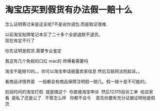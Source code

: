 # 淘宝店买到假货有办法假一赔十么


怎么证明寄过来是这支呢?不是说你调包.而是取证很难.<br />


以前淘宝贴牌笔记本买了二十多个全部退款不退货。<br />
现在肯定不行了<img src="static/image/smiley/default/lol.gif" smilieid="12" border="0" alt="" />

你先证明是假货.需要专业鉴定<img id="aimg_PWstW" onclick="zoom(this, this.src, 0, 0, 0)" class="zoom" src="https://cdn.jsdelivr.net/gh/hishis/forum-master/public/images/patch.gif" onmouseover="img_onmouseoverfunc(this)" onload="thumbImg(this)" border="0" alt="" />

我这有几个免税的口红 mac的 师傅看需要吗

淘宝不能赔10的。。你可以淘宝申请披露卖家信息 然后互联网法院起诉。。<img id="aimg_KfKRW" onclick="zoom(this, this.src, 0, 0, 0)" class="zoom" src="https://cdn.jsdelivr.net/gh/hishis/forum-master/public/images/patch.gif" onmouseover="img_onmouseoverfunc(this)" onload="thumbImg(this)" border="0" alt="" />

看商品详情界面&nbsp; &nbsp;一般都会有商品保障注明假一赔几。假一赔十是不可能的。

前段时间的淘宝打假&nbsp;&nbsp;就是搞这个&nbsp;&nbsp;你直接淘宝申诉&nbsp;&nbsp;然后12315投诉工单&nbsp;&nbsp;给店家看&nbsp;&nbsp;是私了还是公了&nbsp; &nbsp;不管怎么样&nbsp; &nbsp;你都不会亏&nbsp; &nbsp; 首先你要有充分证据证明他是假货

